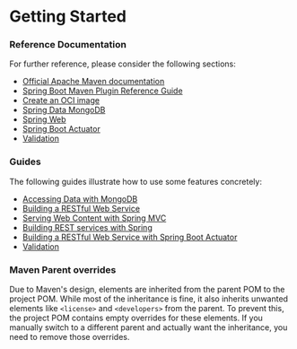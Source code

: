 # Getting Started

### Reference Documentation
For further reference, please consider the following sections:

* [Official Apache Maven documentation](https://maven.apache.org/guides/index.html)
* [Spring Boot Maven Plugin Reference Guide](https://docs.spring.io/spring-boot/3.4.10/maven-plugin)
* [Create an OCI image](https://docs.spring.io/spring-boot/3.4.10/maven-plugin/build-image.html)
* [Spring Data MongoDB](https://docs.spring.io/spring-boot/3.4.10/reference/data/nosql.html#data.nosql.mongodb)
* [Spring Web](https://docs.spring.io/spring-boot/3.4.10/reference/web/servlet.html)
* [Spring Boot Actuator](https://docs.spring.io/spring-boot/3.4.10/reference/actuator/index.html)
* [Validation](https://docs.spring.io/spring-boot/3.4.10/reference/io/validation.html)

### Guides
The following guides illustrate how to use some features concretely:

* [Accessing Data with MongoDB](https://spring.io/guides/gs/accessing-data-mongodb/)
* [Building a RESTful Web Service](https://spring.io/guides/gs/rest-service/)
* [Serving Web Content with Spring MVC](https://spring.io/guides/gs/serving-web-content/)
* [Building REST services with Spring](https://spring.io/guides/tutorials/rest/)
* [Building a RESTful Web Service with Spring Boot Actuator](https://spring.io/guides/gs/actuator-service/)
* [Validation](https://spring.io/guides/gs/validating-form-input/)

### Maven Parent overrides

Due to Maven's design, elements are inherited from the parent POM to the project POM.
While most of the inheritance is fine, it also inherits unwanted elements like `<license>` and `<developers>` from the parent.
To prevent this, the project POM contains empty overrides for these elements.
If you manually switch to a different parent and actually want the inheritance, you need to remove those overrides.

